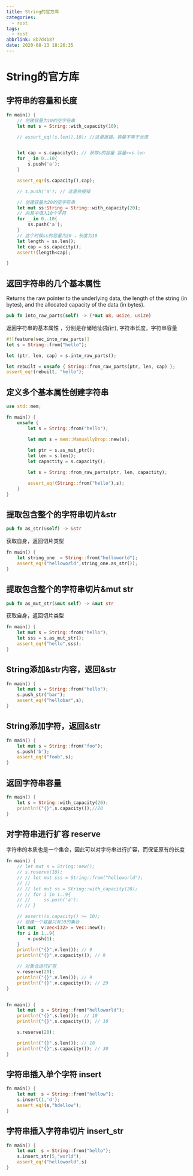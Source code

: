 ```yaml
---
title: String的官方库
categories:
  - rust
tags:
  - rust
abbrlink: 8b7d4b87
date: 2020-08-13 18:26:35
---
```


<!-- @import "[TOC]" {cmd="toc" depthFrom=1 depthTo=6 orderedList=false} -->
<!-- more -->


# String的官方库



## 字符串的容量和长度
```rust
fn main() {
    // 创建容量为10的空字符串
    let mut s = String::with_capacity(10);

    // assert_eq!(s.len(),10); //这里报错，容量不等于长度


    let cap = s.capacity(); // 获取s的容量 容量>=s.len
    for _ in 0..10{
        s.push('a');
    }

    assert_eq!(s.capacity(),cap);

    // s.push('a'); // 这里会报错

    // 创建容量为20的空字符串
    let mut ss:String = String::with_capacity(20);
    // 向其中填入10个字符
    for _ in 0..10{
        ss.push('a');
    }
    // 这个时候ss的容量为20 ，长度为10
    let length = ss.len();
    let cap = ss.capacity();
    assert!(length<cap);

}
```

## 返回字符串的几个基本属性
Returns the raw pointer to the underlying data, the length of the string (in bytes), and the allocated capacity of the data (in bytes).
```rust
pub fn into_raw_parts(self) -> (*mut u8, usize, usize)
```
返回字符串的基本属性 ，分别是存储地址(指针), 字符串长度，字符串容量
```rust
#![feature(vec_into_raw_parts)]
let s = String::from("hello");

let (ptr, len, cap) = s.into_raw_parts();

let rebuilt = unsafe { String::from_raw_parts(ptr, len, cap) };
assert_eq!(rebuilt, "hello");

```

## 定义多个基本属性创建字符串
```rust
use std::mem;

fn main() {
    unsafe {
        let s = String::from("hello");

        let mut s = mem::ManuallyDrop::new(s);
        
        let ptr = s.as_mut_ptr();
        let len = s.len();
        let capactity = s.capacity();

        let s = String::from_raw_parts(ptr, len, capactity);

        assert_eq!(String::from("hello"),s);
    }
}

```

## 提取包含整个的字符串切片&str
```rust
pub fn as_str(&self) -> &str
```
获取自身，返回切片类型
```rust
fn main() {
    let string_one  = String::from("helloworld");
    assert_eq!("helloworld",string_one.as_str());
}
```

## 提取包含整个的字符串切片&mut str
```rust
pub fn as_mut_str(&mut self) -> &mut str
```
获取自身，返回切片类型
```rust
fn main() {
    let mut s = String::from("hello");
    let sss = s.as_mut_str();
    assert_eq!("hello",sss);
}
```

## String添加&str内容，返回&str
```rust
fn main() {
    let mut s = String::from("hello");
    s.push_str("bar");
    assert_eq!("hellobar",s);
}
```
## String添加字符，返回&str
```rust
fn main() {
    let mut s = String::from("foo");
    s.push('b');
    assert_eq!("foob",s);
}
```

## 返回字符串容量
```rust
fn main() {
    let s = String::with_capacity(20);
    println!("{}",s.capacity());//20
}
```

## 对字符串进行扩容 reserve
字符串的本质也是一个集合，因此可以对字符串进行扩容，而保证原有的长度
```rust
fn main() {
    // let mut s = String::new();
    // s.reserve(10);
    // // let mut sss = String::from("helloworld");
    // //
    // // let mut ss = String::with_capacity(20);
    // // for i in 1..9{
    // //     ss.push('a');
    // // }

    // assert!(s.capacity() >= 10);
    // 创建一个容量只有10的集合
    let mut  v:Vec<i32> = Vec::new();
    for i in 1..9{
        v.push(1);
    } 
    println!("{}",v.len()); // 9
    println!("{}",v.capacity()); // 9

    // 对集合进行扩容
    v.reserve(20);
    println!("{}",v.len()); // 9 
    println!("{}",v.capacity()); // 29
}


fn main() {
    let mut  s = String::from("helloworld");
    println!("{}",s.len());  // 10
    println!("{}",s.capacity()); // 10 

    s.reserve(20);

    println!("{}",s.len()); // 10 
    println!("{}",s.capacity()); // 30
}
```

## 字符串插入单个字符  insert
```rust
fn main() {
    let mut  s = String::from("hellow");
    s.insert(1,'d');
    assert_eq!(s,"hdellow");
}
```


## 字符串插入字符串切片 insert_str
```rust
fn main() {
    let mut  s = String::from("hello");
    s.insert_str(5,"world");
    assert_eq!("helloworld",s)
}
```